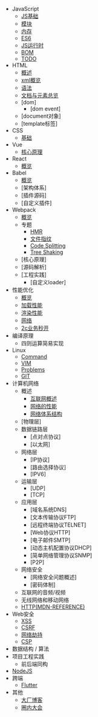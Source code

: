 - JavaScript
  - [JS基础](./docs/javascript/basic.md)
  - [模块](./docs/javascript/module.md)
  - [内存](./docs/javascript/memory.md)
  - [ES6](./docs/javascript/es6.md)
  - [JS运行时](./docs/javascript/runtime.md)
  - [BOM](./docs/javascript/bom.md)
  - [TODO](./docs/javascript/todo.md)
- HTML
  - [概述](./docs/html/html_summary.md)
  - [xml概览](./docs/html/xml.md)
  - [语法](./docs/html/html_syntax.md)
  - [文档与元素总览](./docs/html/html_element.md)
  - [dom]
    - [dom event]
  - [document对象]
  - [template标签]
- CSS
  - [基础](./docs/css/index.md)
- Vue
  - [核心原理](./docs/vue/core.md)
- React
  - [概览](./docs/react/overview.md)
- Babel
  - [概览](./docs/babel/babel_summary.md)
  - [架构体系]
  - [插件源码]
  - [自定义插件]
- Webpack
  - [概览](./docs/webpack/overview.md)
  - 专题
    - [HMR](./docs/webpack/01-HMR.md)
    - [文件指纹](./docs/webpack/02-文件指纹.md)
    - [Code Splitting](./docs/webpack/03-code-splitting.md)
    - [Tree Shaking](./docs/webpack/04-tree-shaking.md)
  - [核心原理]
  - [源码解析]
  - [工程实践]
    - [自定义loader]
- 性能优化
  - [概览](./docs/performance/index.md)
  - [加载性能](./docs/performance/loading.md)
  - [渲染性能](./docs/performance/render.md)
  - [网络](./docs/performance/network.md)
  - [2c业务秒开](./docs/performance/2c.md)
- 编译原理
  - 四则运算简易实现
- Linux
  - [Command](./docs/linux/command.md)
  - [VIM](./docs/linux/vim.md)
  - [Problems](./docs/linux/problems.md)
  - [GIT](./docs/linux/git.md)
- 计算机网络
  - 概述
    - [互联网概述](./docs/network/summary/internet.md)
    - [网络的性能](./docs/network/summary/performance.md)
    - [网络体系结构](./docs/network/summary/structure.md)
  - [物理层]
  - 数据链路层
    - [点对点协议]
    - [以太网]
  - 网络层
    - [IP协议]
    - [路由选择协议]
    - [IPV6]
  - 运输层
    - [UDP]
    - [TCP]
  - 应用层
    - [域名系统DNS]
    - [文本传输协议FTP]
    - [远程终端协议TELNET]
    - [Web协议HTTP]
    - [电子邮件SMTP]
    - [动态主机配置协议DHCP]
    - [简单网络管理协议SNMP]
    - [P2P]
  - 网络安全
    - [网络安全问题概述]
    - [密码体制]
  - 互联网的音频/视频
  - 无线网络和移动网络
  - [HTTP(MDN-REFERENCE)](https://developer.mozilla.org/en-US/docs/Web/HTTP)
- Web安全
  - [XSS](https://www.cnblogs.com/meituantech/p/9718677.html)
  - [CSRF](https://www.cnblogs.com/meituantech/p/9777222.html)
  - [网络劫持](http://baijiahao.baidu.com/s?id=1599975025887254147&wfr=spider&for=pc)
  - [CSP](https://developer.mozilla.org/en-US/docs/Web/HTTP/CSP)
- 数据结构 / 算法 
- 项目工程实践 
  - 前后端同构
- [NodeJS](./docs/nodejs/index.md)
- 跨端 
  - [Flutter](./docs/kuaduan/flutter.md)
- 其他
  - [大厂博客](./docs/others/blogs.md)
  - [圈内大会](./docs/others/meeting.md)
